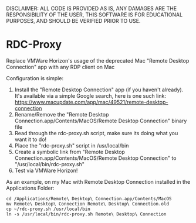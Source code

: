 DISCLAIMER:  ALL CODE IS PROVIDED AS IS, ANY DAMAGES ARE THE RESPONSIBILITY OF THE USER, THIS SOFTWARE IS FOR EDUCATIONAL PURPOSES, AND SHOULD BE VERIFIED PRIOR TO USE.


# RDC-Proxy
Replace VMWare Horizon's usage of the deprecated Mac "Remote Desktop Connection" app with any RDP client on Mac 

Configuration is simple:

1. Install the "Remote Desktop Connection" app (if you haven't already).  It's available via a simple Google search, here is one such link: https://www.macupdate.com/app/mac/49521/remote-desktop-connection
2. Rename/Remove the "Remote Desktop Connection.app/Contents/MacOS/Remote Desktop Connection" binary file
3. Read through the rdc-proxy.sh script, make sure its doing what you want it to do! 
4. Place the "rdc-proxy.sh" script in /usr/local/bin
5. Create a symbolic link from "Remote Desktop Connection.app/Contents/MacOS/Remote Desktop Connection" to "/usr/local/bin/rdc-proxy.sh"
6. Test via VMWare Horizon!

As an example, on my Mac with Remote Desktop Connection installed in the Applications Folder:

```
cd /Applications/Remote\ Desktop\ Connection.app/Contents/MacOS
mv Remote\ Desktop\ Connection Remote\ Desktop\ Connection.old
cp ~/rdc-proxy.sh /usr/local/bin
ln -s /usr/local/bin/rdc-proxy.sh Remote\ Desktop\ Connection
```
